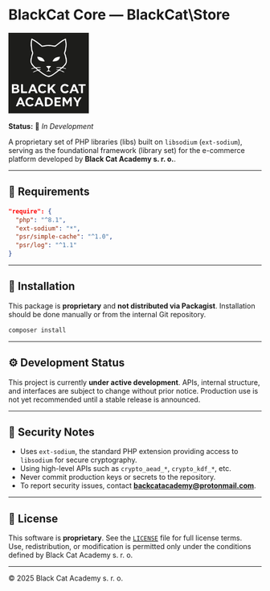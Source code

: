 # BlackCat Core — BlackCat\\Store

<p align="left">
  <img src="https://github.com/blackcatacademy/blackcat-core/blob/master/.github/logo.png" alt="BlackCat Core Logo" width="160" />
</p>

**Status:** 🔧 *In Development*

A proprietary set of PHP libraries (libs) built on `libsodium` (`ext-sodium`), serving as the foundational framework (library set) for the e-commerce platform developed by **Black Cat Academy s. r. o.**.

---

## 🧩 Requirements
```json
"require": {
  "php": "^8.1",
  "ext-sodium": "*",
  "psr/simple-cache": "^1.0",
  "psr/log": "^1.1"
}
```

---

## 🚀 Installation
This package is **proprietary** and **not distributed via Packagist**. Installation should be done manually or from the internal Git repository.

```bash
composer install
```

---

## ⚙️ Development Status
This project is currently **under active development**. APIs, internal structure, and interfaces are subject to change without prior notice. Production use is not yet recommended until a stable release is announced.

---

## 🔐 Security Notes
- Uses `ext-sodium`, the standard PHP extension providing access to `libsodium` for secure cryptography.
- Using high-level APIs such as `crypto_aead_*`, `crypto_kdf_*`, etc.
- Never commit production keys or secrets to the repository.
- To report security issues, contact **backcatacademy@protonmail.com**.

---

## 📜 License
This software is **proprietary**. See the [`LICENSE`](./LICENSE) file for full license terms.  
Use, redistribution, or modification is permitted only under the conditions defined by Black Cat Academy s. r. o.

---

© 2025 Black Cat Academy s. r. o.

